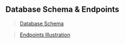 ## Database Schema & Endpoints
> [Database Schema](databaseSchema.md)

> [Endpoints Illustration](RESTful_Endpoints.md)
